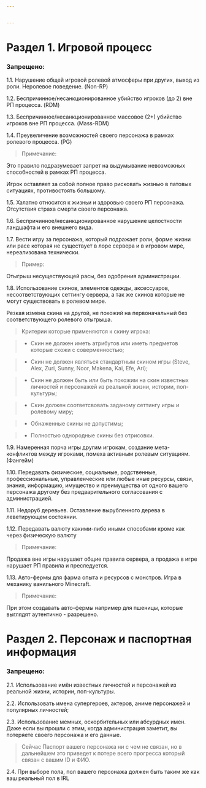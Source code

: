 ```yaml
---


---
```


<h1 id="раздел-1.-игровой-процесс">Раздел 1. Игровой процесс</h1>
<h3 id="запрещено">Запрещено:</h3>
<p>1.1. Нарушение общей игровой ролевой атмосферы при других, выход из роли. Неролевое поведение. (Non-RP)</p>
<p>1.2. Беспричинное/несанкционированное убийство игроков (до 2) вне РП процесса. (RDM)</p>
<p>1.3. Беспричинное/несанкционированное массовое (2+) убийство игроков вне РП процесса. (Mass-RDM)</p>
<p>1.4. Преувеличение возможностей своего персонажа в рамках ролевого процесса. (PG)</p>
<blockquote>
<p>Примечание:</p>
</blockquote>
<p>Это правило подразумевает запрет на выдумывание невозможных способностей в рамках РП процесса.</p>
<p>Игрок оставляет за собой полное право рисковать жизнью в патовых ситуациях, противостоять большому.</p>
<p>1.5. Халатно относится к жизньи и здоровью своего РП персонажа. Отсутствия страха смерти своего персонажа.</p>
<p>1.6. Беспричинное/несанкционированное нарушение целостности ландшафта и его внешнего вида.</p>
<p>1.7. Вести игру за персонажа, который подражает роли, форме жизни или расе которая не существует в лоре сервера и в игровом мире, нереализована технически.</p>
<blockquote>
<p>Пример:</p>
</blockquote>
<p>Отыгрыш несуществующей расы, без одобрения администрации.</p>
<p>1.8. Использование скинов, элементов одежды, аксессуаров, несоответствующих сеттингу сервера, а так же скинов которые не могут существовать в ролевом мире.</p>
<p>Резкая измена скина на другой, не похожий на первоначальный без соответствующего ролевого отыгрыша.</p>
<blockquote>
<p>Критерии которые применяются к скину игрока:</p>
</blockquote>
<blockquote>
<ul>
<li>Скин не должен иметь атрибутов или иметь предметов которые схожи с соверменностью;</li>
</ul>
</blockquote>
<blockquote>
<ul>
<li>Скин не должен являться стандартным скином игры (Steve, Alex, Zuri, Sunny, Noor, Makena, Kai, Efe, Ari);</li>
</ul>
</blockquote>
<blockquote>
<ul>
<li>Скин не должен быть или быть похожим на скин известных личностей и персонажей из реальной жизни, истории, поп-культуры;</li>
</ul>
</blockquote>
<blockquote>
<ul>
<li>Скин должен соответсвовать заданому сеттингу игры и ролевому миру;</li>
</ul>
</blockquote>
<blockquote>
<ul>
<li>Обнаженные скины не допустимы;</li>
</ul>
</blockquote>
<blockquote>
<ul>
<li>Полностью однородные скины без отрисовки.</li>
</ul>
</blockquote>
<p>1.9. Намеренная порча игры другим игрокам, создание мета-конфликтов между игроками, помеха активным ролевым ситуациям. (Фангейм)</p>
<p>1.10. Передавать физические, социальные, родственные, профессиональные, управленческие или любые иные ресурсы, связи, знания, информацию, имущество и преимущества от одного вашего персонажа другому без предварительного согласования с администрацией.</p>
<p>1.11. Недоруб деревьев. Оставление вырубленного дерева в леветирующем состоянии.</p>
<p>1.12. Передавать валюту какими-либо иными способами кроме как через физическую валюту</p>
<blockquote>
<p>Примечание:</p>
</blockquote>
<p>Продажа вне игры нарушает общие правила сервера, а продажа в игре нарушает РП правила и преследуется.</p>
<p>1.13. Авто-фермы для фарма опыта и ресурсов с монстров. Игра в механику ванильного Minecraft.</p>
<blockquote>
<p>Примечание:</p>
</blockquote>
<p>При этом создавать авто-фермы например для пшеницы, которые выглядят аутентично - разрешено.</p>
<h1 id="раздел-2.-персонаж-и-паспортная-информация">Раздел 2. Персонаж и паспортная информация</h1>
<h3 id="запрещено-1">Запрещено:</h3>
<p>2.1. Использование имён известных личностей и персонажей из реальной жизни, истории, поп-культуры.</p>
<p>2.2. Использовать имена супергероев, актеров, аниме персонажей и популярных личностей;</p>
<p>2.3. Использование мемных, оскорбительных или абсурдных имен. Даже если вы прошли с этим, когда администрация заметит, вы потеряете своего персонажа и его данные.</p>
<blockquote>
<p>Cейчас Паспорт вашего персонажа ни с чем не связан, но в дальнейшем это приведет к потере всего прогресса который связан с вашим ID и ФИО.</p>
</blockquote>
<p>2.4. При выборе пола, пол вашего персонажа должен быть таким же как ваш реальный пол в IRL</p>

